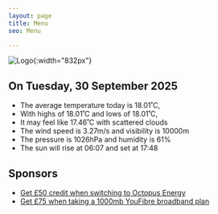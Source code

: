 ```yaml
---
layout: page
title: Menu
seo: Menu

---
```


![Logo](/images/logo.jpg){:width="832px"}

<!-- weather_marker starts -->
## On Tuesday, 30 September 2025

- The average temperature today is 18.01˚C,
- With highs of 18.01˚C and lows of 18.01˚C,
- It may feel like 17.46˚C with scattered clouds
- The wind speed is 3.27m/s and visibility is 10000m
- The pressure is 1026hPa and humidity is 61%
- The sun will rise at 06:07 and set at 17:48

<!-- weather_marker ends -->

## Sponsors

- [Get £50 credit when switching to Octopus Energy](https://bit.ly/3oD1nnS)
- [Get £75 when taking a 1000mb YouFibre broadband plan](https://aklam.io/91zWhU?)

